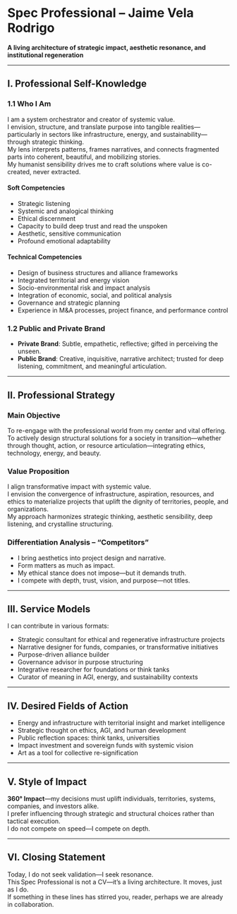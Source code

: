 #  Spec Professional – Jaime Vela Rodrigo

**A living architecture of strategic impact, aesthetic resonance, and institutional regeneration**

---

## I. Professional Self-Knowledge

### 1.1 Who I Am

I am a system orchestrator and creator of systemic value.  
I envision, structure, and translate purpose into tangible realities—particularly in sectors like infrastructure, energy, and sustainability—through strategic thinking.  
My lens interprets patterns, frames narratives, and connects fragmented parts into coherent, beautiful, and mobilizing stories.  
My humanist sensibility drives me to craft solutions where value is co-created, never extracted.

#### Soft Competencies
- Strategic listening
- Systemic and analogical thinking
- Ethical discernment
- Capacity to build deep trust and read the unspoken
- Aesthetic, sensitive communication
- Profound emotional adaptability

#### Technical Competencies
- Design of business structures and alliance frameworks
- Integrated territorial and energy vision
- Socio-environmental risk and impact analysis
- Integration of economic, social, and political analysis
- Governance and strategic planning
- Experience in M&A processes, project finance, and performance control

### 1.2 Public and Private Brand

- **Private Brand**: Subtle, empathetic, reflective; gifted in perceiving the unseen.
- **Public Brand**: Creative, inquisitive, narrative architect; trusted for deep listening, commitment, and meaningful articulation.

---

## II. Professional Strategy

### Main Objective

To re-engage with the professional world from my center and vital offering.  
To actively design structural solutions for a society in transition—whether through thought, action, or resource articulation—integrating ethics, technology, energy, and beauty.

### Value Proposition

I align transformative impact with systemic value.  
I envision the convergence of infrastructure, aspiration, resources, and ethics to materialize projects that uplift the dignity of territories, people, and organizations.  
My approach harmonizes strategic thinking, aesthetic sensibility, deep listening, and crystalline structuring.

### Differentiation Analysis – “Competitors”

- I bring aesthetics into project design and narrative.
- Form matters as much as impact.
- My ethical stance does not impose—but it demands truth.
- I compete with depth, trust, vision, and purpose—not titles.

---

## III. Service Models

I can contribute in various formats:

- Strategic consultant for ethical and regenerative infrastructure projects  
- Narrative designer for funds, companies, or transformative initiatives  
- Purpose-driven alliance builder  
- Governance advisor in purpose structuring  
- Integrative researcher for foundations or think tanks  
- Curator of meaning in AGI, energy, and sustainability contexts

---

## IV. Desired Fields of Action

- Energy and infrastructure with territorial insight and market intelligence  
- Strategic thought on ethics, AGI, and human development  
- Public reflection spaces: think tanks, universities  
- Impact investment and sovereign funds with systemic vision  
- Art as a tool for collective re-signification

---

## V. Style of Impact

**360° Impact**—my decisions must uplift individuals, territories, systems, companies, and investors alike.  
I prefer influencing through strategic and structural choices rather than tactical execution.  
I do not compete on speed—I compete on depth.

---

## VI. Closing Statement

Today, I do not seek validation—I seek resonance.  
This Spec Professional is not a CV—it’s a living architecture. It moves, just as I do.  
If something in these lines has stirred you, reader, perhaps we are already in collaboration.
